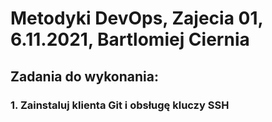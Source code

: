 # Metodyki DevOps, Zajecia 01, 6.11.2021, Bartlomiej Ciernia
 
## Zadania do wykonania:

### 1. Zainstaluj klienta Git i obsługę kluczy SSH


